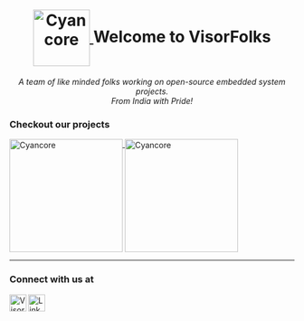 <h1>
  <div align="center">
    <a href="https://github.com/VisorFolks/">
      <img align="center" src="https://raw.githubusercontent.com/VisorFolks/vf_artifacts/stable/vf/logo/VisorFolks.png"
           width=100 height=100 alt="Cyancore"/>
    </a>
    Welcome to VisorFolks
  </div>
</h1>
<body>
  <div align="center">
    <i>A team of like minded folks working on open-source embedded system projects.</i><br>
    <i>From India with Pride!</i><br>
  </div>
</body>

### Checkout our projects
<a href="https://github.com/VisorFolks/cyancore">
  <img align="top" src="https://raw.githubusercontent.com/VisorFolks/vf_artifacts/stable/cyancore/icons/Cyancore%20Git.png"
       height=200 alt="Cyancore"/>
</a>
<a href="https://github.com/VisorFolks/cc_examples">
  <img align="top" src="https://raw.githubusercontent.com/VisorFolks/vf_artifacts/stable/cyancore/icons/CC%20Examples.png"
       width=200 height=200 alt="Cyancore"/>
</a>

---
### Connect with us at
<a href="https://discord.gg/gxUQr77MT2">
	  <img align="left" alt="VisorFolks Discord Server" width="30px" src="https://discord.com/assets/3437c10597c1526c3dbd98c737c2bcae.svg" />
</a>
<a href="https://www.linkedin.com/company/visorfolks/">
	  <img align="left" alt="LinkedIn - Akash Kollipara" width="30px" src="https://content.linkedin.com/content/dam/me/business/en-us/amp/brand-site/v2/bg/LI-Bug.svg.original.svg" />
</a>


